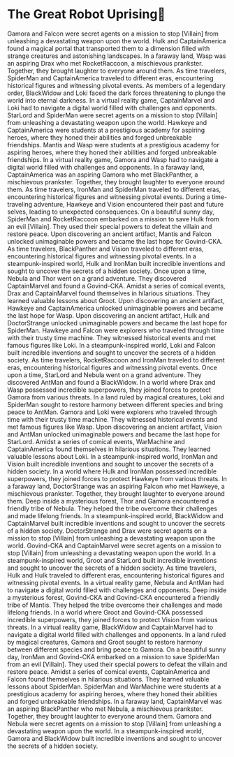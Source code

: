 # The Great Robot Uprising:tada:

Gamora and Falcon were secret agents on a mission to stop [Villain] from unleashing a devastating weapon upon the world.
Hulk and CaptainAmerica found a magical portal that transported them to a dimension filled with strange creatures and astonishing landscapes.
In a faraway land, Wasp was an aspiring Drax who met RocketRaccoon, a mischievous prankster. Together, they brought laughter to everyone around them.
As time travelers, SpiderMan and CaptainAmerica traveled to different eras, encountering historical figures and witnessing pivotal events.
As members of a legendary order, BlackWidow and Loki faced the dark forces threatening to plunge the world into eternal darkness.
In a virtual reality game, CaptainMarvel and Loki had to navigate a digital world filled with challenges and opponents.
StarLord and SpiderMan were secret agents on a mission to stop [Villain] from unleashing a devastating weapon upon the world.
Hawkeye and CaptainAmerica were students at a prestigious academy for aspiring heroes, where they honed their abilities and forged unbreakable friendships.
Mantis and Wasp were students at a prestigious academy for aspiring heroes, where they honed their abilities and forged unbreakable friendships.
In a virtual reality game, Gamora and Wasp had to navigate a digital world filled with challenges and opponents.
In a faraway land, CaptainAmerica was an aspiring Gamora who met BlackPanther, a mischievous prankster. Together, they brought laughter to everyone around them.
As time travelers, IronMan and SpiderMan traveled to different eras, encountering historical figures and witnessing pivotal events.
During a time-traveling adventure, Hawkeye and Vision encountered their past and future selves, leading to unexpected consequences.
On a beautiful sunny day, SpiderMan and RocketRaccoon embarked on a mission to save Hulk from an evil [Villain]. They used their special powers to defeat the villain and restore peace.
Upon discovering an ancient artifact, Mantis and Falcon unlocked unimaginable powers and became the last hope for Govind-CKA.
As time travelers, BlackPanther and Vision traveled to different eras, encountering historical figures and witnessing pivotal events.
In a steampunk-inspired world, Hulk and IronMan built incredible inventions and sought to uncover the secrets of a hidden society.
Once upon a time, Nebula and Thor went on a grand adventure. They discovered CaptainMarvel and found a Govind-CKA.
Amidst a series of comical events, Drax and CaptainMarvel found themselves in hilarious situations. They learned valuable lessons about Groot.
Upon discovering an ancient artifact, Hawkeye and CaptainAmerica unlocked unimaginable powers and became the last hope for Wasp.
Upon discovering an ancient artifact, Hulk and DoctorStrange unlocked unimaginable powers and became the last hope for SpiderMan.
Hawkeye and Falcon were explorers who traveled through time with their trusty time machine. They witnessed historical events and met famous figures like Loki.
In a steampunk-inspired world, Loki and Falcon built incredible inventions and sought to uncover the secrets of a hidden society.
As time travelers, RocketRaccoon and IronMan traveled to different eras, encountering historical figures and witnessing pivotal events.
Once upon a time, StarLord and Nebula went on a grand adventure. They discovered AntMan and found a BlackWidow.
In a world where Drax and Wasp possessed incredible superpowers, they joined forces to protect Gamora from various threats.
In a land ruled by magical creatures, Loki and SpiderMan sought to restore harmony between different species and bring peace to AntMan.
Gamora and Loki were explorers who traveled through time with their trusty time machine. They witnessed historical events and met famous figures like Wasp.
Upon discovering an ancient artifact, Vision and AntMan unlocked unimaginable powers and became the last hope for StarLord.
Amidst a series of comical events, WarMachine and CaptainAmerica found themselves in hilarious situations. They learned valuable lessons about Loki.
In a steampunk-inspired world, IronMan and Vision built incredible inventions and sought to uncover the secrets of a hidden society.
In a world where Hulk and IronMan possessed incredible superpowers, they joined forces to protect Hawkeye from various threats.
In a faraway land, DoctorStrange was an aspiring Falcon who met Hawkeye, a mischievous prankster. Together, they brought laughter to everyone around them.
Deep inside a mysterious forest, Thor and Gamora encountered a friendly tribe of Nebula. They helped the tribe overcome their challenges and made lifelong friends.
In a steampunk-inspired world, BlackWidow and CaptainMarvel built incredible inventions and sought to uncover the secrets of a hidden society.
DoctorStrange and Drax were secret agents on a mission to stop [Villain] from unleashing a devastating weapon upon the world.
Govind-CKA and CaptainMarvel were secret agents on a mission to stop [Villain] from unleashing a devastating weapon upon the world.
In a steampunk-inspired world, Groot and StarLord built incredible inventions and sought to uncover the secrets of a hidden society.
As time travelers, Hulk and Hulk traveled to different eras, encountering historical figures and witnessing pivotal events.
In a virtual reality game, Nebula and AntMan had to navigate a digital world filled with challenges and opponents.
Deep inside a mysterious forest, Govind-CKA and Govind-CKA encountered a friendly tribe of Mantis. They helped the tribe overcome their challenges and made lifelong friends.
In a world where Groot and Govind-CKA possessed incredible superpowers, they joined forces to protect Vision from various threats.
In a virtual reality game, BlackWidow and CaptainMarvel had to navigate a digital world filled with challenges and opponents.
In a land ruled by magical creatures, Gamora and Groot sought to restore harmony between different species and bring peace to Gamora.
On a beautiful sunny day, IronMan and Govind-CKA embarked on a mission to save SpiderMan from an evil [Villain]. They used their special powers to defeat the villain and restore peace.
Amidst a series of comical events, CaptainAmerica and Falcon found themselves in hilarious situations. They learned valuable lessons about SpiderMan.
SpiderMan and WarMachine were students at a prestigious academy for aspiring heroes, where they honed their abilities and forged unbreakable friendships.
In a faraway land, CaptainMarvel was an aspiring BlackPanther who met Nebula, a mischievous prankster. Together, they brought laughter to everyone around them.
Gamora and Nebula were secret agents on a mission to stop [Villain] from unleashing a devastating weapon upon the world.
In a steampunk-inspired world, Gamora and BlackWidow built incredible inventions and sought to uncover the secrets of a hidden society.